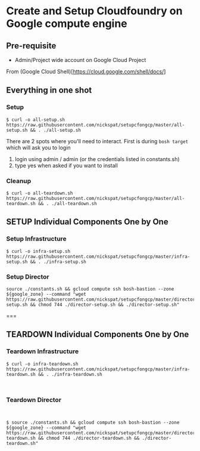 # Create and Setup Cloudfoundry on Google compute engine

## Pre-requisite
 * Admin/Project wide account on Google Cloud Project

From (Google Cloud Shell)[https://cloud.google.com/shell/docs/]

## Everything in one shot  

### Setup

```
$ curl -o all-setup.sh https://raw.githubusercontent.com/nickspat/setupcfongcp/master/all-setup.sh && . ./all-setup.sh
```

There are 2 spots where you'll need to interact. First is during `bosh target` which will ask you to login

1) login using admin / admin (or the credentials listed in constants.sh)
2) type yes when asked if you want to install



### Cleanup

```
$ curl -o all-teardown.sh https://raw.githubusercontent.com/nickspat/setupcfongcp/master/all-teardown.sh && . ./all-teardown.sh
```

## SETUP Individual Components One by One

### Setup Infrastructure
```
$ curl -o infra-setup.sh https://raw.githubusercontent.com/nickspat/setupcfongcp/master/infra-setup.sh && . ./infra-setup.sh
```
### Setup Director
```
source ./constants.sh && gcloud compute ssh bosh-bastion --zone ${google_zone} --command "wget https://raw.githubusercontent.com/nickspat/setupcfongcp/master/director-setup.sh && chmod 744 ./director-setup.sh && ./director-setup.sh"

```



===


## TEARDOWN Individual Components One by One

### Teardown Infrastructure
```
$ curl -o infra-teardown.sh https://raw.githubusercontent.com/nickspat/setupcfongcp/master/infra-teardown.sh && . ./infra-teardown.sh



```
### Teardown Director
```


$ source ./constants.sh && gcloud compute ssh bosh-bastion --zone ${google_zone} --command "wget https://raw.githubusercontent.com/nickspat/setupcfongcp/master/director-teardown.sh && chmod 744 ./director-teardown.sh && ./director-teardown.sh"
```
